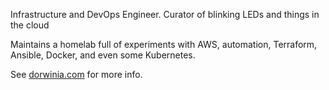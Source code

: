 Infrastructure and DevOps Engineer. Curator of blinking LEDs and things in the cloud

Maintains a homelab full of experiments with AWS, automation, Terraform, Ansible, Docker, and even some Kubernetes. 

See [dorwinia.com](dorwinia.com) for more info.
